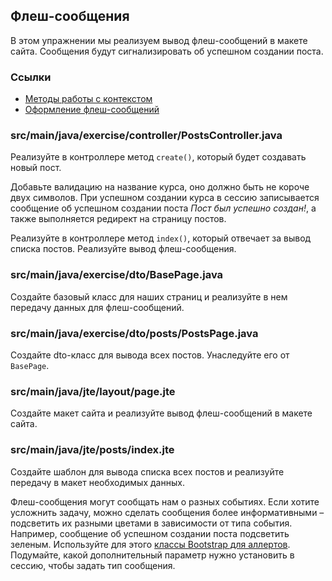 ## Флеш-сообщения

В этом упражнении мы реализуем вывод флеш-сообщений в макете сайта. Сообщения будут сигнализировать об успешном создании поста.

### Ссылки

* [Методы работы с контекстом](https://javalin.io/documentation#context)
* [Оформление флеш-сообщений](https://getbootstrap.com/docs/4.0/components/alerts/)

### src/main/java/exercise/controller/PostsController.java

Реализуйте в контроллере метод `create()`, который будет создавать новый пост.

Добавьте валидацию на название курса, оно должно быть не короче двух символов. 
При успешном создании курса в сессию записывается сообщение об успешном создании поста *Пост был успешно создан!*,
а также выполняется редирект на страницу постов.

Реализуйте в контроллере метод `index()`, который отвечает за вывод списка постов. Реализуйте вывод флеш-сообщения.

### src/main/java/exercise/dto/BasePage.java

Создайте базовый класс для наших страниц и реализуйте в нем передачу данных для флеш-сообщений.

### src/main/java/exercise/dto/posts/PostsPage.java

Создайте dto-класс для вывода всех постов. Унаследуйте его от `BasePage`.

### src/main/java/jte/layout/page.jte

Создайте макет сайта и реализуйте вывод флеш-сообщений в макете сайта.

### src/main/java/jte/posts/index.jte

Создайте шаблон для вывода списка всех постов и реализуйте передачу в макет необходимых данных.

Флеш-сообщения могут сообщать нам о разных событиях. Если хотите усложнить задачу,
можно сделать сообщения более информативными – подсветить их разными цветами в зависимости от типа события. Например, сообщение об успешном создании поста подсветить зеленым. Используйте для этого [классы Bootstrap для аллертов](https://getbootstrap.com/docs/5.0/components/alerts/). Подумайте, какой дополнительный параметр нужно установить в сессию, чтобы задать тип сообщения.
